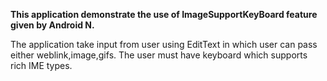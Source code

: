 **This application demonstrate the use of ImageSupportKeyBoard feature given by Android N.**


The application take input from user using EditText in which user can pass either weblink,image,gifs.
The user must have keyboard which supports rich IME types.
   
 